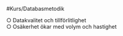 #Kurs/Databasmetodik 

○ Datakvalitet och tillförlitlighet  
○ Osäkerhet ökar med volym och hastighet